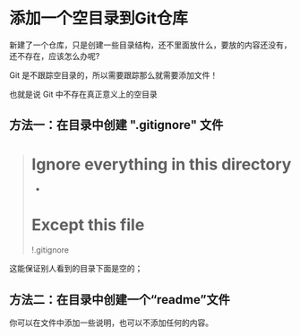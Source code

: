 # 添加一个空目录到Git仓库

新建了一个仓库，只是创建一些目录结构，还不里面放什么，要放的内容还没有，还不存在，应该怎么办呢?

Git 是不跟踪空目录的，所以需要跟踪那么就需要添加文件！

也就是说 Git 中不存在真正意义上的空目录

## 方法一：在目录中创建 ".gitignore" 文件

> # Ignore everything in this directory  
> *  
> # Except this file  
> !.gitignore  

这能保证别人看到的目录下面是空的；

## 方法二：在目录中创建一个“readme”文件

你可以在文件中添加一些说明，也可以不添加任何的内容。
